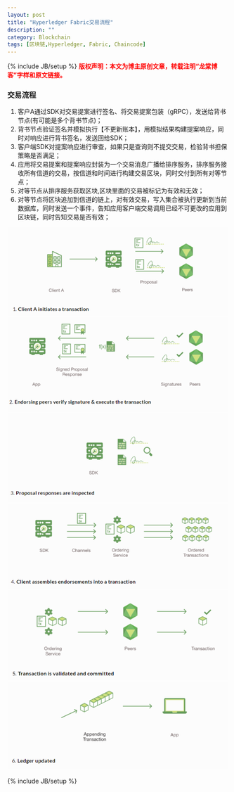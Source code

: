 ```yaml
---
layout: post
title: "Hyperledger Fabric交易流程"
description: ""
category: Blockchain 
tags: [区块链,Hyperledger, Fabric, Chaincode]
---
```

{% include JB/setup %}
**<font color="red">版权声明：本文为博主原创文章，转载注明“龙棠博客”字样和原文链接。</font>**

### 交易流程
1. 客户A通过SDK对交易提案进行签名、将交易提案包装（gRPC），发送给背书节点(有可能是多个背书节点)；
2. 背书节点验证签名并模拟执行【不更新账本】，用模拟结果构建提案响应，同时对响应进行背书签名，发送回给SDK；
3. 客户端SDK对提案响应进行审查，如果只是查询则不提交交易，检验背书担保策略是否满足；
4. 应用将交易提案和提案响应封装为一个交易消息广播给排序服务，排序服务接收所有信道的交易，按信道和时间进行构建交易区块，同时交付到所有对等节点；
5. 对等节点从排序服务获取区块,区块里面的交易被标记为有效和无效；
6. 对等节点将区块追加到信道的链上，对有效交易，写入集合被执行更新到当前数据库，同时发送一个事件，告知应用客户端交易调用已经不可更改的应用到区块链，同时告知交易是否有效；

![proposal](/upload/2017/transaction-flow/1.png)
![endorsing](/upload/2017/transaction-flow/2.png)
![verify-response](/upload/2017/transaction-flow/3.png)
![boradcast](/upload/2017/transaction-flow/4.png)
![to-peers](/upload/2017/transaction-flow/5.png)
![commit](/upload/2017/transaction-flow/6.png)

{% include JB/setup %}



